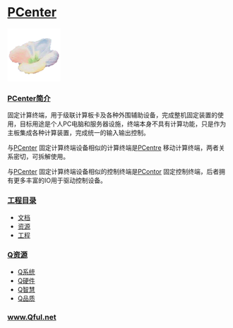 ﻿# [PCenter](https://github.com/Qful/PCenter) 
[![sites](Qful/qitas.png)](http://www.Qful.net)
### [PCenter简介](https://github.com/Qful/PCenter) 

固定计算终端，用于级联计算板卡及各种外围辅助设备，完成整机固定装置的使用，目标用途是个人PC电脑和服务器设施，终端本身不具有计算功能，只是作为主板集成各种计算装置，完成统一的输入输出控制。

与[PCenter](https://github.com/Qful/PCenter) 固定计算终端设备相似的计算终端是[PCentre](https://github.com/Qful/PCentre) 移动计算终端，两者关系密切，可拆解使用。

与[PCenter](https://github.com/Qful/PCenter) 固定计算终端设备相似的控制终端是[PContor](https://github.com/Qful/PContor) 固定控制终端，后者拥有更多丰富的IO用于驱动控制设备。

### [工程目录](https://github.com/Qful)

- [文档](docs/)
- [资源](src/)
- [工程](project/)

### [Q资源](https://github.com/Qful/PCenter)

- [Q系统](https://github.com/OS-Q)
- [Q硬件](https://github.com/sochub)
- [Q智慧](https://github.com/tfzoo)
- [Q品质](https://github.com/qitas)

### www.Qful.net
